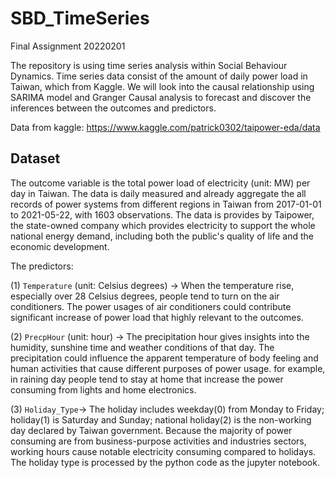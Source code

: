 # SBD_TimeSeries

Final Assignment
20220201

The repository is using time series analysis within Social Behaviour Dynamics. Time series data consist of the amount of daily power load in Taiwan, which from Kaggle. We will look into the causal relationship using SARIMA model and Granger Causal analysis to forecast and discover the
inferences between the outcomes and predictors.


Data from kaggle:
https://www.kaggle.com/patrick0302/taipower-eda/data

## Dataset
The outcome variable is the total power load of electricity (unit: MW) per day in Taiwan. The data is daily measured and already aggregate the all records of power systems from different regions in Taiwan from 2017-01-01 to 2021-05-22, with 1603 observations. The data is provides by Taipower, the state-owned company which provides electricity to support the whole national energy demand, including both the public's quality of life and the economic development. 

The predictors: 

(1) `Temperature` (unit: Celsius degrees) -> When the temperature rise, especially over 28 Celsius degrees, people tend to turn on the air conditioners. The power usages of air conditioners could contribute significant increase of power load that highly relevant to the outcomes.

(2) `PrecpHour` (unit: hour) -> The precipitation hour gives insights into the humidity, sunshine time and weather conditions of that day. The precipitation could influence the apparent temperature of body feeling and human activities that cause different purposes of power usage. for example, in raining day people tend to stay at home that increase the power consuming from lights and home electronics.

(3) `Holiday_Type`-> The holiday includes weekday(0) from Monday to Friday; holiday(1) is Saturday and Sunday; national holiday(2) is the non-working day declared by Taiwan government. Because the majority of power consuming are from business-purpose activities and industries sectors, working hours cause notable electricity consuming compared to holidays. The holiday type is processed by the python code as the jupyter notebook.


